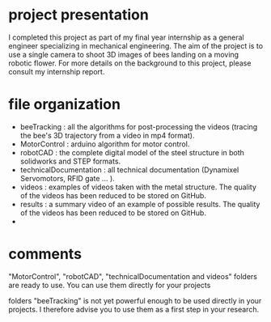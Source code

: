 # project presentation 
I completed this project as part of my final year internship as a general engineer specializing in mechanical engineering. 
The aim of the project is to use a single camera to shoot 3D images of bees landing on a moving robotic flower. For more details on the background to this project, please consult my internship report. 

# file organization
- beeTracking  : all the algorithms for post-processing the videos (tracing the bee's 3D trajectory from a video in mp4 format). 
- MotorControl : arduino algorithm for motor control.
- robotCAD : the complete digital model of the steel structure in both solidworks and STEP formats. 
- technicalDocumentation : all technical documentation (Dynamixel Servomotors, RFID gate ... ). 
- videos : examples of videos taken with the metal structure. The quality of the videos has been reduced to be stored on GitHub.
- results : a summary video of an example of possible results. The quality of the videos has been reduced to be stored on GitHub. 
- 

# comments  

"MotorControl", "robotCAD", "technicalDocumentation and videos" folders are ready to use. You can use them directly for your projects

folders "beeTracking" is not yet powerful enough to be used directly in your projects. I therefore advise you to use them as a first step in your research. 
